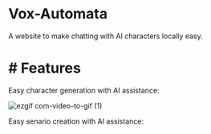 # Vox-Automata

A website to make chatting with AI characters locally easy.

# # Features

Easy character generation with AI assistance:

![ezgif com-video-to-gif (1)](https://github.com/jediknight813/Vox-Automata/assets/17935336/b96406f4-ed65-42a8-8a6b-a1c6527cc44e)


Easy senario creation with AI assistance:


